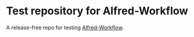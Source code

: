 Test repository for Alfred-Workflow
===================================

A release-free repo for testing [Alfred-Workflow](https://github.com/deanishe/alfred-workflow).

